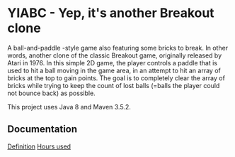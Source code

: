 # YIABC - Yep, it's another Breakout clone

A ball-and-paddle -style game also featuring some bricks to break. In other words, another clone of the classic Breakout game, originally released by Atari in 1976. In this simple 2D game, the player controls a paddle that is used to hit a ball moving in the game area, in an attempt to hit an array of bricks at the top to gain points. The goal is to completely clear the array of bricks while trying to keep the count of lost balls (=balls the player could not bounce back) as possible.

This project uses Java 8 and Maven 3.5.2.

## Documentation

[Definition]()
[Hours used]()
